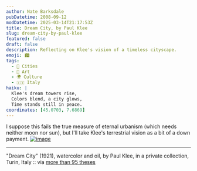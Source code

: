 ```yaml
---
author: Nate Barksdale
pubDatetime: 2008-09-12
modDatetime: 2025-03-14T21:17:53Z
title: Dream City, by Paul Klee
slug: dream-city-by-paul-klee
featured: false
draft: false
description: Reflecting on Klee's vision of a timeless cityscape.
emoji: 🏙️
tags:
  - 🌆 Cities
  - 🎨 Art
  - 🌍 Culture
  - 🇮🇹 Italy
haiku: |
  Klee's dream towers rise,  
  Colors blend, a city glows,  
  Time stands still in peace.
coordinates: [45.0703, 7.6869]
---
```


I suppose this fails the true measure of eternal urbanism (which needs neither moon nor sun), but I'll take Klee's terrestrial vision as a bit of a down payment. [![image](http://culture-making.com/media/KleeDreamCity.jpg)](http://ayjay.tumblr.com/post/49770813/paul-klee-dream-city-1921)

---

"Dream City" (1921), watercolor and oil, by Paul Klee, in a private collection, Turin, Italy :: via [more than 95 theses](http://web.archive.org/web/20111012074557/http://ayjay.tumblr.com/post/49770813/paul-klee-dream-city-1921)
